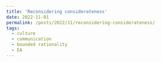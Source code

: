 ```yaml
---
title: 'Reconsidering considerateness'
date: 2022-11-01
permalink: /posts/2022/11/reconsidering-considerateness/
tags:
  - culture
  - communication
  - bounded rationality
  - EA
---
```



